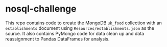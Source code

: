 # nosql-challenge

This repo contains code to create the MongoDB `uk_food` collection with an `establishments` document using `Resources/establishments.json` as the source.
It also contains PyMongo code for data clean up and data reassignment to Pandas DataFrames for analysis.
